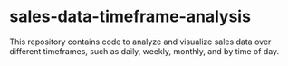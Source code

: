 # sales-data-timeframe-analysis
This repository contains code to analyze and visualize sales data over different timeframes, such as daily, weekly, monthly, and by time of day.
